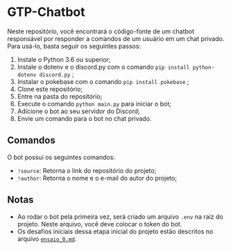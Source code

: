 # GTP-Chatbot
Neste repositório, você encontrará o código-fonte de um chatbot responsável por responder a comandos de um usuário em um chat privado. Para usá-lo, basta seguir os seguintes passos:

1. Instale o Python 3.6 ou superior;
2. Instale o dotenv e o discord.py com o comando `pip install python-dotenv discord.py` ;
3. Instalar o pokebase com o comando `pip install pokebase` ;
4. Clone este repositório;
5. Entre na pasta do repositório;
6. Execute o comando `python main.py` para iniciar o bot;
7. Adicione o bot ao seu servidor do Discord;
8. Envie um comando para o bot no chat privado.

## Comandos
O bot possui os seguintes comandos:

- `!source`: Retorna o link do repositório do projeto;
- `!author`: Retorna o nome e o e-mail do autor do projeto;

## Notas
- Ao rodar o bot pela primeira vez, será criado um arquivo `.env` na raiz do projeto. Neste arquivo, você deve colocar o token do bot.
- Os desafios iniciais dessa etapa inicial do projeto estão descritos no arquivo [`ensaio_0.md`](ensaios/ensaio_0.md).
